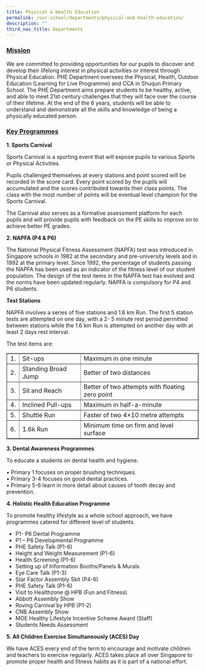 ```yaml
---
title: Physical & Health Education
permalink: /our-school/departments/physical-and-health-education/
description: ""
third_nav_title: Departments
---
```

<div class="main-wrapper">
<div id="main-content" class="inner-wrap banner-normal">
<article id="content" class="banner-normal">
<div class="body-content">
<h3><span style="text-decoration: underline;">Mission</span></h3>
<div>
<div>
<div align="left">
<div>
<div>
<div>
<p>We are committed to providing opportunities for our pupils to discover and develop their lifelong interest in physical activities or&nbsp;interest through Physical Education.&nbsp;PHE Department oversees the Physical, Health, Outdoor Education (Learning for Live Programme) and CCA in Shuqun Primary School. The PHE Department aims prepare students to be healthy, active, and able to meet 21st century challenges that they will face over the course of their lifetime.&nbsp;At the end of the 6 years, students will be able to understand and demonstrate all the skills and knowledge of being a physically educated person.&nbsp;</p>
</div>
<h3><span style="text-decoration: underline;">Key Programmes</span></h3>
<p><strong>1. Sports Carnival</strong></p>
<div>
<p>Sports Carnival is a sporting event that will expose pupils to various Sports or Physical Activities.</p>
<p>Pupils challenged themselves at every stations and point scored will be recorded in the score card. Every point scored by the pupils will accumulated and the scores contributed towards their class points. The class with the most number of points will be eventual level champion for the Sports Carnival.</p>
<p>The Carnival also serves as a formative assessment platform for each pupils and will provide pupils with feedback on the PE skills to improve on to achieve better PE grades.</p>
</div>
<p><strong>2. NAPFA (P4 &amp; P6)</strong></p>
<div>
<p>The National Physical Fitness Assessment (NAPFA) test was introduced in Singapore schools in 1982 at the secondary and pre-university levels and in 1992 at the primary level. Since 1992, the percentage of students passing the NAPFA has been used as an indicator of the fitness level of our student population. The design of the test items in the NAPFA test has evolved and the norms have been updated regularly. NAPFA is compulsory for P4 and P6 students.</p>
<p><strong>Test Stations</strong></p>
<p>NAPFA involves a series of five stations and 1.6 km Run. The first 5 station tests are attempted on one day, with a 2- 5 minute rest period permitted between stations while the 1.6 km Run is attempted on another day with at least 2 days rest interval.</p>
<p>The test items are:</p>
</div>
<div>
<div class="table-responsive">
<table border="1">
<tbody>
<tr>
<td>1.</td>
<td>Sit-ups</td>
<td>Maximum in one minute</td>
</tr>
<tr>
<td>2.</td>
<td>Standing Broad Jump</td>
<td>Better of two distances</td>
</tr>
<tr>
<td>3.</td>
<td>Sit and Reach</td>
<td>Better of two attempts with floating zero point</td>
</tr>
<tr>
<td>4.</td>
<td>Inclined Pull-ups</td>
<td>Maximum in half-a-minute</td>
</tr>
<tr>
<td>5.</td>
<td>Shuttle Run</td>
<td>Faster of two 4&times;10 metre attempts</td>
</tr>
<tr>
<td>6.</td>
<td>1.6k Run</td>
<td>Minimum time on firm and level surface</td>
</tr>
</tbody>
</table>
</div>
</div>
<p><strong>3. Dental Awareness Programmes</strong></p>
<p>To educate a students on dental health and hygiene.</p>
<p>&bull; Primary 1 focuses on proper brushing techniques.<br />&bull; Primary 3-4 focuses on good dental practices.<br />&bull; Primary 5-6 learn in more detail about causes of tooth decay and prevention.</p>
<p><strong>4. Holistic Health Education Programme</strong></p>
<p>To promote healthy lifestyle as a whole school approach, we have programmes catered for different level of students.&nbsp;</p>
<ul>
<li>P1- P6 Dental Programme</li>
<li>P1 &ndash; P6 Developmental Programme</li>
<li>PHE Safety Talk (P1-6)</li>
<li>Height and Weight Measurement (P1-6)</li>
<li>Health Screening (P1-6)</li>
<li>Setting up of Information Booths/Panels &amp; Murals</li>
<li>Eye Care Talk (P1-3)</li>
<li>Star Factor Assembly Skit (P4-6)</li>
<li>PHE Safety Talk (P1-6)</li>
<li>Visit to Healthzone @ HPB (Fun and Fitness)</li>
<li>Abbott Assembly Show</li>
<li>Roving Carnival by HPB (P1-2)</li>
<li>CNB Assembly Show</li>
<li>MOE Healthy Lifestyle Incentive Scheme Award (Staff)</li>
<li>Students Needs Assessment</li>
</ul>
<p><strong>5. All Children Exercise Simultaneously (ACES) Day</strong></p>
<p>We have ACES every end of the term to encourage and motivate children and teachers to exercise regularly. ACES takes place all over Singapore to promote proper health and fitness habits as it is part of a national effort.</p>
<p>&nbsp;</p>
</div>
<p>&nbsp;</p>
</div>
<p>&nbsp;</p>
</div>
<p>&nbsp;</p>
</div>
<p>&nbsp;</p>
</div>
</div>
</article>
</div>
</div>
<div class="back-to-top">
<div class="inner-wrap">&nbsp;</div>
</div>